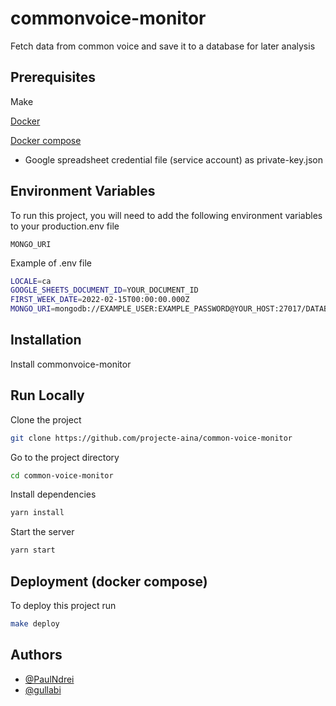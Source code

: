
# commonvoice-monitor

Fetch data from common voice and save it to a database for later analysis


## Prerequisites

Make

[Docker](https://docs.docker.com/engine/install/ubuntu/)

[Docker compose](https://docs.docker.com/compose/install/)

- Google spreadsheet credential file (service account) as private-key.json


## Environment Variables

To run this project, you will need to add the following environment variables to your production.env file

`MONGO_URI`

Example of .env file

```bash
LOCALE=ca
GOOGLE_SHEETS_DOCUMENT_ID=YOUR_DOCUMENT_ID
FIRST_WEEK_DATE=2022-02-15T00:00:00.000Z
MONGO_URI=mongodb://EXAMPLE_USER:EXAMPLE_PASSWORD@YOUR_HOST:27017/DATABASE_NAME?authSource=admin
```


## Installation

Install commonvoice-monitor

## Run Locally

Clone the project

```bash
git clone https://github.com/projecte-aina/common-voice-monitor
```

Go to the project directory

```bash
cd common-voice-monitor
```

Install dependencies

```bash
yarn install
```

Start the server

```bash
yarn start
```

## Deployment (docker compose)

To deploy this project run

```bash
make deploy
```

## Authors

- [@PaulNdrei](https://github.com/PaulNdrei)
- [@gullabi](https://github.com/gullabi)



